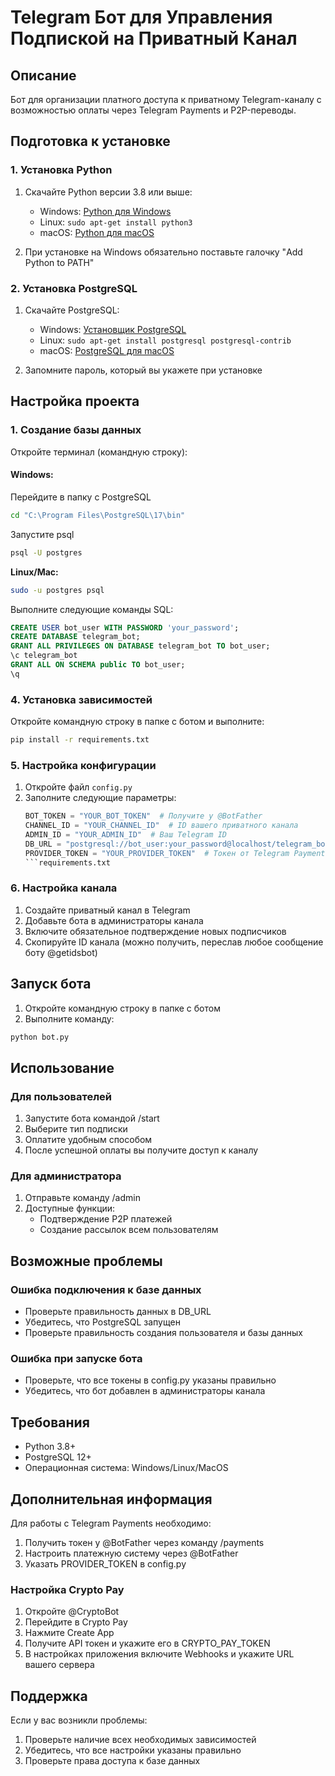 # Telegram Бот для Управления Подпиской на Приватный Канал

## Описание
Бот для организации платного доступа к приватному Telegram-каналу с возможностью оплаты через Telegram Payments и P2P-переводы.

## Подготовка к установке

### 1. Установка Python
1. Скачайте Python версии 3.8 или выше:
   - Windows: [Python для Windows](https://www.python.org/downloads/windows/)
   - Linux: `sudo apt-get install python3`
   - macOS: [Python для macOS](https://www.python.org/downloads/macos/)

2. При установке на Windows обязательно поставьте галочку "Add Python to PATH"

### 2. Установка PostgreSQL
1. Скачайте PostgreSQL:
   - Windows: [Установщик PostgreSQL](https://www.enterprisedb.com/downloads/postgres-postgresql-downloads)
   - Linux: `sudo apt-get install postgresql postgresql-contrib`
   - macOS: [PostgreSQL для macOS](https://www.postgresql.org/download/macosx/)

2. Запомните пароль, который вы укажете при установке

## Настройка проекта

### 1. Создание базы данных
Откройте терминал (командную строку):

#### Windows:

Перейдите в папку с PostgreSQL

```bash
cd "C:\Program Files\PostgreSQL\17\bin"
```

Запустите psql

```bash
psql -U postgres
```

**Linux/Mac:**
```bash
sudo -u postgres psql
```

Выполните следующие команды SQL:
```sql
CREATE USER bot_user WITH PASSWORD 'your_password';
CREATE DATABASE telegram_bot;
GRANT ALL PRIVILEGES ON DATABASE telegram_bot TO bot_user;
\c telegram_bot
GRANT ALL ON SCHEMA public TO bot_user;
\q
```

### 4. Установка зависимостей

Откройте командную строку в папке с ботом и выполните:
```bash
pip install -r requirements.txt
```

### 5. Настройка конфигурации

1. Откройте файл `config.py`
2. Заполните следующие параметры:
   ```python
   BOT_TOKEN = "YOUR_BOT_TOKEN"  # Получите у @BotFather
   CHANNEL_ID = "YOUR_CHANNEL_ID"  # ID вашего приватного канала
   ADMIN_ID = "YOUR_ADMIN_ID"  # Ваш Telegram ID
   DB_URL = "postgresql://bot_user:your_password@localhost/telegram_bot"  # Замените your_password на пароль, который вы указали при создании базы данных
   PROVIDER_TOKEN = "YOUR_PROVIDER_TOKEN"  # Токен от Telegram Payments (получите у @BotFather)
   ```requirements.txt

### 6. Настройка канала

1. Создайте приватный канал в Telegram
2. Добавьте бота в администраторы канала
3. Включите обязательное подтверждение новых подписчиков
4. Скопируйте ID канала (можно получить, переслав любое сообщение боту @getidsbot)

## Запуск бота

1. Откройте командную строку в папке с ботом
2. Выполните команду:
```bash
python bot.py
```

## Использование

### Для пользователей
1. Запустите бота командой /start
2. Выберите тип подписки
3. Оплатите удобным способом
4. После успешной оплаты вы получите доступ к каналу

### Для администратора
1. Отправьте команду /admin
2. Доступные функции:
   - Подтверждение P2P платежей
   - Создание рассылок всем пользователям

## Возможные проблемы

### Ошибка подключения к базе данных
- Проверьте правильность данных в DB_URL
- Убедитесь, что PostgreSQL запущен
- Проверьте правильность создания пользователя и базы данных

### Ошибка при запуске бота
- Проверьте, что все токены в config.py указаны правильно
- Убедитесь, что бот добавлен в администраторы канала

## Требования
- Python 3.8+
- PostgreSQL 12+
- Операционная система: Windows/Linux/MacOS

## Дополнительная информация

Для работы с Telegram Payments необходимо:
1. Получить токен у @BotFather через команду /payments
2. Настроить платежную систему через @BotFather
3. Указать PROVIDER_TOKEN в config.py

### Настройка Crypto Pay

1. Откройте @CryptoBot
2. Перейдите в Crypto Pay
3. Нажмите Create App
4. Получите API токен и укажите его в CRYPTO_PAY_TOKEN
5. В настройках приложения включите Webhooks и укажите URL вашего сервера

## Поддержка

Если у вас возникли проблемы:
1. Проверьте наличие всех необходимых зависимостей
2. Убедитесь, что все настройки указаны правильно
3. Проверьте права доступа к базе данных